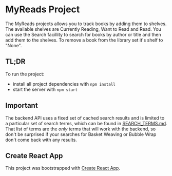 # MyReads Project

The MyReads projects allows you to track books by adding them to shelves. The available shelves are Currently Reading, Want to Read and Read. You can use the Search facillity to search for books by author or title and then add them to the shelves. To remove a book from the library set it's shelf to "None".

## TL;DR

To run the project:

* install all project dependencies with `npm install`
* start the server with `npm start`


## Important
The backend API uses a fixed set of cached search results and is limited to a particular set of search terms, which can be found in [SEARCH_TERMS.md](SEARCH_TERMS.md). That list of terms are the _only_ terms that will work with the backend, so don't be surprised if your searches for Basket Weaving or Bubble Wrap don't come back with any results.

## Create React App

This project was bootstrapped with [Create React App](https://github.com/facebookincubator/create-react-app).
